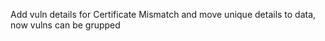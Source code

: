 Add vuln details for Certificate Mismatch and move unique details to data, now vulns can be grupped

